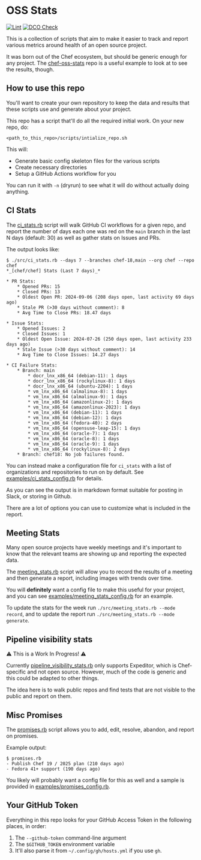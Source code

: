 # OSS Stats

[![Lint](https://github.com/jaymzh/oss-stats/actions/workflows/lint.yml/badge.svg)](https://github.com/jaymzh/oss-stats/actions/workflows/lint.yml)
[![DCO Check](https://github.com/jaymzh/oss-stats/actions/workflows/dco.yml/badge.svg)](https://github.com/jaymzh/oss-stats/actions/workflows/dco.yml)

This is a collection of scripts that aim to make it easier to track and report
various metrics around health of an open source project.

It was born out of the Chef ecosystem, but should be generic enough for any
project. The [chef-oss-stats](https://github.com/jaymzh/chef-oss-stats/) repo
is a useful example to look at to see the results, though.

## How to use this repo

You'll want to create your own repository to keep the data and results that
these scripts use and generate about your project.

This repo has a script that'll do all the required initial work. On your new
repo, do:

```shell
<path_to_this_repo>/scripts/intialize_repo.sh
```

This will:

* Generate basic config skeleton files for the various scripts
* Create necessary directories
* Setup a GitHub Actions workflow for you

You can run it with `-n` (dryrun) to see what it will do without actually
doing anything.

## CI Stats

The [ci_stats.rb](src/ci_stats.rb) script will walk GitHub CI workflows for a
given repo, and report the number of days each one was red on the `main` branch
in the last N days (default: 30) as well as gather stats on Issues and PRs.

The output looks like:

```shell
$ ./src/ci_stats.rb --days 7 --branches chef-18,main --org chef --repo chef
*_[chef/chef] Stats (Last 7 days)_*

* PR Stats:
    * Opened PRs: 15
    * Closed PRs: 13
    * Oldest Open PR: 2024-09-06 (208 days open, last activity 69 days ago)
    * Stale PR (>30 days without comment): 8
    * Avg Time to Close PRs: 18.47 days

* Issue Stats:
    * Opened Issues: 2
    * Closed Issues: 1
    * Oldest Open Issue: 2024-07-26 (250 days open, last activity 233 days ago)
    * Stale Issue (>30 days without comment): 14
    * Avg Time to Close Issues: 14.27 days

* CI Failure Stats:
    * Branch: main
        * docr_lnx_x86_64 (debian-11): 1 days
        * docr_lnx_x86_64 (rockylinux-8): 1 days
        * docr_lnx_x86_64 (ubuntu-2204): 1 days
        * vm_lnx_x86_64 (almalinux-8): 1 days
        * vm_lnx_x86_64 (almalinux-9): 1 days
        * vm_lnx_x86_64 (amazonlinux-2): 1 days
        * vm_lnx_x86_64 (amazonlinux-2023): 1 days
        * vm_lnx_x86_64 (debian-11): 1 days
        * vm_lnx_x86_64 (debian-12): 1 days
        * vm_lnx_x86_64 (fedora-40): 2 days
        * vm_lnx_x86_64 (opensuse-leap-15): 1 days
        * vm_lnx_x86_64 (oracle-7): 1 days
        * vm_lnx_x86_64 (oracle-8): 1 days
        * vm_lnx_x86_64 (oracle-9): 1 days
        * vm_lnx_x86_64 (rockylinux-8): 2 days
    * Branch: chef18: No job failures found.
```

You can instead make a configuration file for `ci_stats` with a list of
organizations and repositories to run on by default. See
[examples/ci_stats_config.rb](examples/ci_stats_config.rb) for details.

As you can see the output is in markdown format suitable for posting in Slack,
or storing in Github.

There are a lot of options you can use to customize what is included in the
report.

## Meeting Stats

Many open source projects have weekly meetings and it's important to know
that the relevant teams are showing up and reporting the expected data.

The [meeting_stats.rb](src/meeting_stats.rb) script will allow you to record
the results of a meeting and then generate a report, including images with
trends over time.

You will **definitely** want a config file to make this useful for your
project, and you can see
[examples/meeting_stats_config.rb](examples/meeting_stats_config.rb) for an
example.

To update the stats for the week run `./src/meeting_stats.rb --mode record`,
and to update the report run `./src/meeting_stats.rb --mode generate`.

## Pipeline visibility stats

:warning: This is a Work In Progress! :warning:

Currently [pipeline_visibility_stats.rb](src/pipeline_visibility_stats.rb) only
supports Expeditor, which is Chef-specific and not open source. However, much
of the code is generic and this could be adapted to other things.

The idea here is to walk public repos and find tests that are not visible to
the public and report on them.

## Misc Promises

The [promises.rb](src/promises.rb) script allows you to add, edit, resolve,
abandon, and report on promises.

Example output:

```text
$ promises.rb
- Publish Chef 19 / 2025 plan (210 days ago)
- Fedora 41+ support (190 days ago)
```

You likely will probably want a config file for this as well and a sample
is provided in [examples/promises_config.rb](examples/promises_config.rb).

## Your GitHub Token

Everything in this repo looks for your GitHub Access Token in the following
places, in order:

1. The `--github-token` command-line argument
1. The `$GITHUB_TOKEN` environment variable
1. It'll also parse it from `~/.config/gh/hosts.yml` if you use `gh`.
